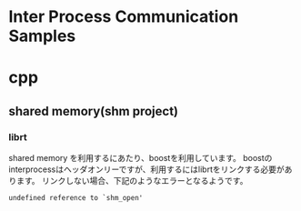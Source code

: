 # Inter Process Communication Samples

# cpp

## shared memory(shm project)

### librt

shared memory を利用するにあたり、boostを利用しています。
boostのinterprocessはヘッダオンリーですが、利用するにはlibrtをリンクする必要があります。
リンクしない場合、下記のようなエラーとなるようです。

```txt
undefined reference to `shm_open'
```

